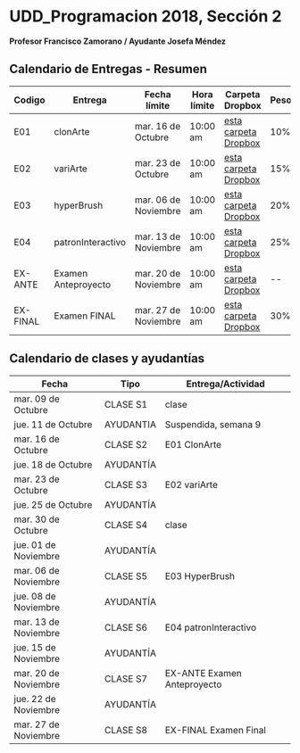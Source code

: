 # UDD_Programacion 2018, Sección 2
**Profesor Francisco Zamorano / Ayudante Josefa Méndez**


## Calendario de Entregas - Resumen

Codigo  | Entrega           | Fecha límite        | Hora límite | Carpeta Dropbox                                                            | Peso
--      | --                | --                  | --          | --                                                                         | --  |
E01     |clonArte           |mar. 16 de Octubre   | 10:00 am    |[esta carpeta Dropbox](https://www.dropbox.com/request/Gp6sXZlTKrPuGpHtDmDh)| 10% |
E02     |variArte           |mar. 23 de Octubre   | 10:00 am    |[esta carpeta Dropbox](https://www.dropbox.com/request/eaLlF273CA4QD9BxqV58)| 15% |
E03     |hyperBrush         |mar. 06 de Noviembre | 10:00 am    |[esta carpeta Dropbox](https://www.dropbox.com/request/v39wZllhwDl5OT3dsZBV)| 20% |
E04     |patronInteractivo  |mar. 13 de Noviembre | 10:00 am    |[esta carpeta Dropbox](https://www.dropbox.com/request/dengibZ4TUrYlksvFemc)| 25% |
EX-ANTE |Examen Anteproyecto|mar. 20 de Noviembre | 10:00 am    |[esta carpeta Dropbox](https://www.dropbox.com/request/S9OvuLzyjIP8iQC4NwKR)| --  |
EX-FINAL|Examen FINAL       |mar. 27 de Noviembre | 10:00 am    |[esta carpeta Dropbox](https://www.dropbox.com/request/5K4ryokf4lq1d288ikAl)| 30% |


## Calendario de clases y ayudantías
Fecha | Tipo | Entrega/Actividad
------------ | ------------- | ---
mar. 09 de Octubre	| CLASE	S1	| clase
jue. 11 de Octubre	| AYUDANTIA	| Suspendida, semana 9
mar. 16 de Octubre	| CLASE	S2	| E01 ClonArte
jue. 18 de Octubre	| AYUDANTÍA	|
mar. 23 de Octubre	| CLASE	S3	| E02 variArte
jue. 25 de Octubre	| AYUDANTÍA	|
mar. 30 de Octubre	| CLASE	S4	| clase
jue. 01 de Noviembre	| AYUDANTÍA	|
mar. 06 de Noviembre	| CLASE S5	| E03 HyperBrush
jue. 08 de Noviembre	| AYUDANTÍA	|
mar. 13 de Noviembre	| CLASE	S6	| E04 patronInteractivo
jue. 15 de Noviembre	| AYUDANTÍA	|
mar. 20 de Noviembre	| CLASE	S7	|EX-ANTE Examen Anteproyecto
jue. 22 de Noviembre	| AYUDANTÍA	|
mar. 27 de Noviembre	| CLASE	S8	| EX-FINAL Examen Final
